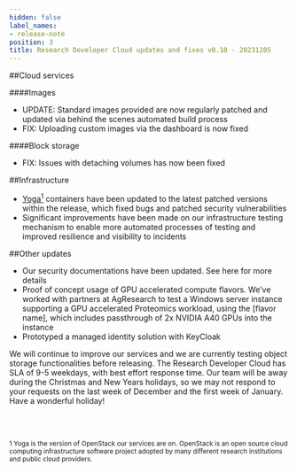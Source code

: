 ```yaml
---
hidden: false
label_names:
- release-note
position: 3
title: Research Developer Cloud updates and fixes v0.10 - 20231205
---
```


##Cloud services

####Images
* UPDATE: Standard images provided are now regularly patched and updated via behind the scenes automated build process
* FIX: Uploading custom images via the dashboard is now fixed

####Block storage
* FIX: Issues with detaching volumes has now been fixed

##Infrastructure

* [Yoga<sup>1</sup>](https://docs.openstack.org/yoga/index.html) containers have been updated to the latest patched versions within the release, which fixed bugs and patched security vulnerabilities
* Significant improvements have been made on our infrastructure testing mechanism to enable more automated processes of testing and improved resilience and visibility to incidents

##Other updates
* Our security documentations have been updated. See here for more details
* Proof of concept usage of GPU accelerated compute flavors. We’ve worked with partners at AgResearch to test a Windows server instance supporting a GPU accelerated Proteomics workload, using the [flavor name], which includes passthrough of 2x NVIDIA A40 GPUs into the instance
* Prototyped a managed identity solution with KeyCloak

We will continue to improve our services and we are currently testing object storage functionalities before releasing. The Research Developer Cloud has SLA of 9-5 weekdays, with best effort response time. Our team will be away during the Christmas and New Years holidays, so we may not respond to your requests on the last week of December and the first week of January. Have a wonderful holiday!

<br><br>

<sup>1 Yoga is the version of OpenStack our services are on. OpenStack is an open source cloud computing infrastructure software project adopted by many different research institutions and public cloud providers.</sup>
